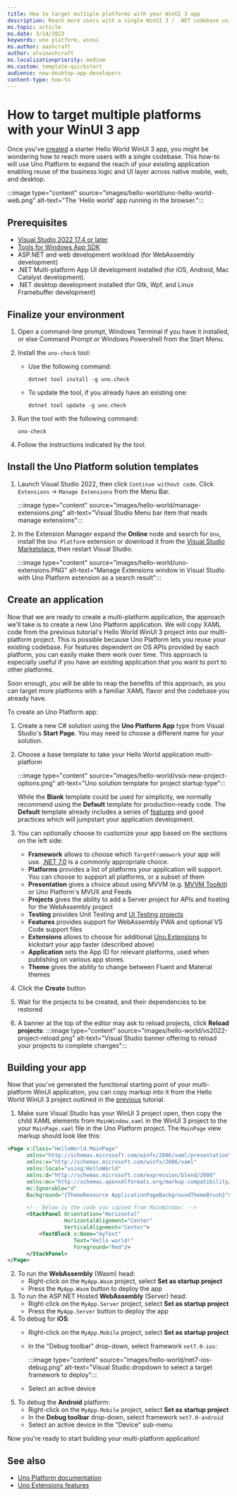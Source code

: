 ```yaml
---
title: How to target multiple platforms with your WinUI 3 app
description: Reach more users with a single WinUI 3 / .NET codebase using Uno Platform.
ms.topic: article
ms.date: 3/14/2023
keywords: uno platform, winui
ms.author: aashcraft
author: alvinashcraft
ms.localizationpriority: medium
ms.custom: template-quickstart
audience: new-desktop-app-developers
content-type: how-to
---
```


# How to target multiple platforms with your WinUI 3 app

Once you've [created](/hub/apps/how-tos/hello-world-winui3.md) a starter Hello World WinUI 3 app, you might be wondering how to reach more users with a single codebase. This how-to will use Uno Platform to expand the reach of your existing application enabling reuse of the business logic and UI layer across native mobile, web, and desktop.

:::image type="content" source="images/hello-world/uno-hello-world-web.png" alt-text="The 'Hello world' app running in the browser.":::

## Prerequisites

- [Visual Studio 2022 17.4 or later](https://visualstudio.microsoft.com/#vs-section)
- [Tools for Windows App SDK](../windows-app-sdk/set-up-your-development-environment.md)
- ASP.NET and web development workload (for WebAssembly development)
- .NET Multi-platform App UI development installed (for iOS, Android, Mac Catalyst development).
- .NET desktop development installed (for Gtk, Wpf, and Linux Framebuffer development)

## Finalize your environment

1. Open a command-line prompt, Windows Terminal if you have it installed, or else Command Prompt or Windows Powershell from the Start Menu.

2. Install the `uno-check` tool:
    - Use the following command:

        `dotnet tool install -g uno.check`

    - To update the tool, if you already have an existing one:

        `dotnet tool update -g uno.check`

3. Run the tool with the following command:

    `uno-check`

4. Follow the instructions indicated by the tool.

## Install the Uno Platform solution templates

1. Launch Visual Studio 2022, then click `Continue without code`. Click `Extensions` -> `Manage Extensions` from the Menu Bar.

    :::image type="content" source="images/hello-world/manage-extensions.png" alt-text="Visual Studio Menu bar item that reads manage extensions":::

2. In the Extension Manager expand the **Online** node and search for `Uno`, install the `Uno Platform` extension or download it from the [Visual Studio Marketplace](https://marketplace.visualstudio.com/items?itemName=unoplatform.uno-platform-addin-2022), then restart Visual Studio.

    :::image type="content" source="images/hello-world/uno-extensions.PNG" alt-text="Manage Extensions window in Visual Studio with Uno Platform extension as a search result":::

## Create an application

Now that we are ready to create a multi-platform application, the approach we'll take is to create a new Uno Platform application. We will copy XAML code from the previous tutorial's Hello World WinUI 3 project into our multi-platform project. This is possible because Uno Platform lets you reuse your existing codebase. For features dependent on OS APIs provided by each platform, you can easily make them work over time. This approach is especially useful if you have an existing application that you want to port to other platforms.

Soon enough, you will be able to reap the benefits of this approach, as you can target more platforms with a familiar XAML flavor and the codebase you already have.

To create an Uno Platform app:

1. Create a new C# solution using the **Uno Platform App** type from Visual Studio's **Start Page**. You may need to choose a different name for your solution.

2. Choose a base template to take your Hello World application multi-platform

    :::image type="content" source="images/hello-world/vsix-new-project-options.png" alt-text="Uno solution template for project startup type":::

    While the **Blank** template could be used for simplicity, we normally recommend using the **Default** template for production-ready code. The **Default** template already includes a series of [features](https://platform.uno/docs/articles/external/uno.extensions/doc/ExtensionsOverview.html#learn-about-unoextensions-features) and good practices which will jumpstart your application development.

3. You can optionally choose to customize your app based on the sections on the left side:
    - **Framework** allows to choose which `TargetFramework` your app will use. [.NET 7.0](https://dotnet.microsoft.com/download/dotnet/7.0) is a commonly appropriate choice.
    - **Platforms** provides a list of platforms your application will support. You can choose to support all platforms, or a subset of them
    - **Presentation** gives a choice about using MVVM (e.g. [MVVM Toolkit](/dotnet/communitytoolkit/mvvm/)) or Uno Platform's MVUX and Feeds
    - **Projects** gives the ability to add a Server project for APIs and hosting for the WebAssembly project
    - **Testing** provides Unit Testing and [UI Testing projects](https://github.com/unoplatform/Uno.UITest)
    - **Features** provides support for WebAssembly PWA and optional VS Code support files
    - **Extensions** allows to choose for additional [Uno.Extensions](https://github.com/unoplatform/uno.extensions) to kickstart your app faster (described above)
    - **Application** sets the App ID for relevant platforms, used when publishing on various app stores.
    - **Theme** gives the ability to change between Fluent and Material themes

4. Click the **Create** button

5. Wait for the projects to be created, and their dependencies to be restored

6. A banner at the top of the editor may ask to reload projects, click **Reload projects**:
    :::image type="content" source="images/hello-world/vs2022-project-reload.png" alt-text="Visual Studio banner offering to reload your projects to complete changes":::

## Building your app

Now that you've generated the functional starting point of your multi-platform WinUI application, you can copy markup into it from the Hello World WinUI 3 project outlined in the [previous](/hub/apps/how-tos/hello-world-winui3.md) tutorial.

1. Make sure Visual Studio has your WinUI 3 project open, then copy the child XAML elements from `MainWindow.xaml` in the WinUI 3 project to the your `MainPage.xaml` file in the Uno Platform project. The `MainPage` view markup should look like this:

```xml
<Page x:Class="HelloWorld.MainPage"
	  xmlns="http://schemas.microsoft.com/winfx/2006/xaml/presentation"
	  xmlns:x="http://schemas.microsoft.com/winfx/2006/xaml"
	  xmlns:local="using:HelloWorld"
	  xmlns:d="http://schemas.microsoft.com/expression/blend/2008"
	  xmlns:mc="http://schemas.openxmlformats.org/markup-compatibility/2006"
	  mc:Ignorable="d"
	  Background="{ThemeResource ApplicationPageBackgroundThemeBrush}">

      <!-- Below is the code you copied from MainWindow: -->
      <StackPanel Orientation="Horizontal"
                  HorizontalAlignment="Center"
                  VerticalAlignment="Center">
          <TextBlock x:Name="myText" 
                     Text="Hello world!"
                     Foreground="Red"/>
      </StackPanel>
</Page>
```



2. To run the **WebAssembly** (Wasm) head:
    - Right-click on the `MyApp.Wasm` project, select **Set as startup project**
    - Press the `MyApp.Wasm` button to deploy the app
3. To run the ASP.NET Hosted **WebAssembly** (Server) head:
    - Right-click on the `MyApp.Server` project, select **Set as startup project**
    - Press the `MyApp.Server` button to deploy the app
4. To debug for **iOS**:
    - Right-click on the `MyApp.Mobile` project, select **Set as startup project**
    - In the "Debug toolbar" drop-down, select framework `net7.0-ios`:

      :::image type="content" source="images/hello-world/net7-ios-debug.png" alt-text="Visual Studio dropdown to select a target framework to deploy":::

    - Select an active device
5. To debug the **Android** platform:
    - Right-click on the `MyApp.Mobile` project, select **Set as startup project**
    - In the **Debug toolbar** drop-down, select framework `net7.0-android`
    - Select an active device in the "Device" sub-menu

Now you're ready to start building your multi-platform application!


## See also

- [Uno Platform documentation](https://platform.uno/docs/articles/intro.html)
- [Uno Extensions features](https://platform.uno/docs/articles/external/uno.extensions/doc/ExtensionsOverview.html#learn-about-unoextensions-features)